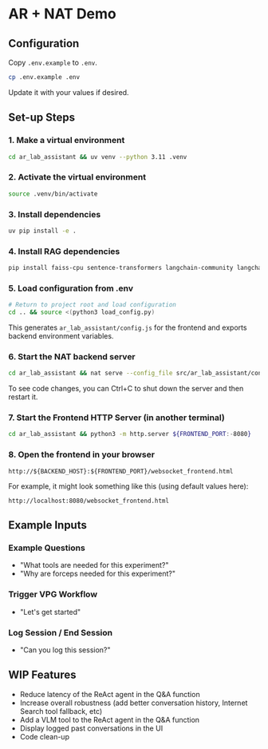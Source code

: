 # AR + NAT Demo

## Configuration

Copy `.env.example` to `.env`.

```bash
cp .env.example .env
```

Update it with your values if desired.


## Set-up Steps

### 1. Make a virtual environment
```bash
cd ar_lab_assistant && uv venv --python 3.11 .venv
```

### 2. Activate the virtual environment
```bash
source .venv/bin/activate
```

### 3. Install dependencies
```bash
uv pip install -e .
```

### 4. Install RAG dependencies
```bash
pip install faiss-cpu sentence-transformers langchain-community langchain-text-splitters pypdf
```

### 5. Load configuration from .env
```bash
# Return to project root and load configuration
cd .. && source <(python3 load_config.py)
```

This generates `ar_lab_assistant/config.js` for the frontend and exports backend environment variables.

### 6. Start the NAT backend server
```bash
cd ar_lab_assistant && nat serve --config_file src/ar_lab_assistant/configs/config.yml --port ${BACKEND_PORT:-8000} --host 0.0.0.0
```

To see code changes, you can Ctrl+C to shut down the server and then restart it.

### 7. Start the Frontend HTTP Server (in another terminal)
```bash
cd ar_lab_assistant && python3 -m http.server ${FRONTEND_PORT:-8080}
```

### 8. Open the frontend in your browser
```
http://${BACKEND_HOST}:${FRONTEND_PORT}/websocket_frontend.html
```

For example, it might look something like this (using default values here):
```
http://localhost:8080/websocket_frontend.html
```

## Example Inputs

### Example Questions
- "What tools are needed for this experiment?"
- "Why are forceps needed for this experiment?"

### Trigger VPG Workflow
- "Let's get started"

### Log Session / End Session
- "Can you log this session?"


## WIP Features
- Reduce latency of the ReAct agent in the Q&A function
- Increase overall robustness (add better conversation history, Internet Search tool fallback, etc)
- Add a VLM tool to the ReAct agent in the Q&A function
- Display logged past conversations in the UI
- Code clean-up
